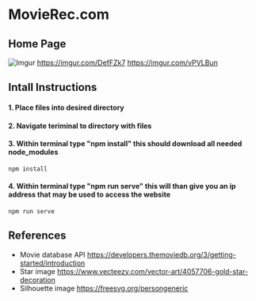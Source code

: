 # MovieRec.com

## Home Page
![Imgur](https://imgur.com/vPVLBun)
https://imgur.com/DefFZk7
https://imgur.com/vPVLBun
## Intall Instructions

#### 1. Place files into desired directory
#### 2. Navigate teriminal to directory with files 

#### 3. Within terminal type "npm install" this should download all needed node_modules
```
npm install
```

#### 4. Within terminal type "npm run serve" this will than give you an ip address that may be used to access the website
```
npm run serve
```


## References
* Movie database API https://developers.themoviedb.org/3/getting-started/introduction
* Star image https://www.vecteezy.com/vector-art/4057706-gold-star-decoration
* Silhouette image https://freesvg.org/persongeneric
